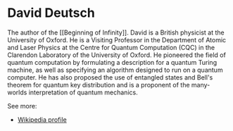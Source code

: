 # David Deutsch

The author of the [[Beginning of Infinity]]. David is a British physicist at the University of Oxford. He is a Visiting Professor in the Department of Atomic and Laser Physics at the Centre for Quantum Computation (CQC) in the Clarendon Laboratory of the University of Oxford. He pioneered the field of quantum computation by formulating a description for a quantum Turing machine, as well as specifying an algorithm designed to run on a quantum computer. He has also proposed the use of entangled states and Bell's theorem for quantum key distribution and is a proponent of the many-worlds interpretation of quantum mechanics.

See more:

- [Wikipedia profile](https://en.wikipedia.org/wiki/David_Deutsch)
